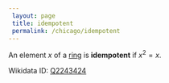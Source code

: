 ```yaml
---
 layout: page
 title: idempotent
 permalink: /chicago/idempotent
---
```

An element $x$ of a [ring](https://defsmath.github.io/DefsMath/ring) is **idempotent** if $x^2 = x$. 

Wikidata ID: [Q2243424](https://www.wikidata.org/wiki/Q2243424)